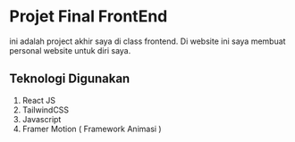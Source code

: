# Projet Final FrontEnd
ini adalah project akhir saya di class frontend. Di website ini saya membuat personal website untuk diri saya.  
## Teknologi Digunakan  
1. React JS
2. TailwindCSS
3. Javascript
4. Framer Motion ( Framework Animasi )
